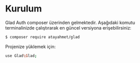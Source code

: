 Kurulum
===

Glad Auth composer üzerinden gelmektedir. Aşağıdaki komutu terminalinizde çalıştırarak en güncel versiyona erişebilirsiniz:

```sh
$ composer require atayahmet/glad
```

Projenize yüklemek için:
```sh
use Glad\Glad;
```